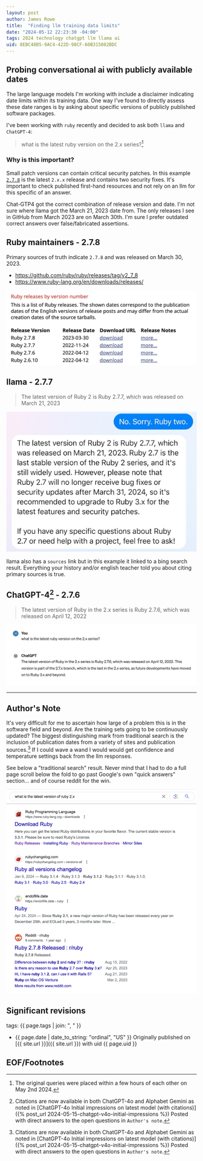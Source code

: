 ```yaml
---
layout: post
author: James Rowe
title:  "Finding llm training data limits"
date: "2024-05-12 22:23:30 -04:00"
tags: 2024 technology chatgpt llm llama ai
uid: 8EBC48B5-9AC4-422D-98CF-60B315082BDC
---
```


## Probing conversational ai with publicly available dates

The large language models I'm working with include a disclaimer indicating date limits within its training data. One way I've found to directly assess these date ranges is by asking about specific versions of publicly published software packages.

I've been working with `ruby` recently and decided to ask both `llama` and `ChatGPT-4`:

> what is the latest ruby version on the 2.x series?[^1]

### Why is this important?

Small patch versions can contain critical security patches. In this example [`2.7.8`](https://www.ruby-lang.org/en/news/2023/03/30/ruby-2-7-8-released/) is the latest `2.x.x` release and contains two security fixes. It's important to check published first-hand resources and not rely on an llm for this specific of an answer.

Chat-GTP4 got the correct combination of release version and date. I'm not sure where llama got the March 21, 2023 date from. The only releases I see in GitHub from March 2023 are on March 30th. I'm sure I prefer outdated correct answers over false/fabricated assertions.

## Ruby maintainers - 2.7.8

Primary sources of truth indicate `2.7.8` and was released on March 30, 2023.

* https://github.com/ruby/ruby/releases/tag/v2_7_8
* https://www.ruby-lang.org/en/downloads/releases/

<a href="https://www.ruby-lang.org/en/downloads/releases/"><img src="/assets/posts-images/ruby-releases-by-date-truncated.png" alt="meta llama ruby 2 version" class="center-img img-stylish"/></a>

## llama - 2.7.7

> The latest version of Ruby 2 is Ruby 2.7.7, which was released on March 21, 2023

<img src="/assets/posts-images/meta-ai-ruby-2-version.jpg" alt="meta llama ruby 2 version" class="center-img img-stylish"/>

llama also has a `sources` link but in this example it linked to a bing search result. Everything your history and/or english teacher told you about citing primary sources is true.

## ChatGPT-4[^3] - 2.7.6

> The latest version of Ruby in the 2.x series is Ruby 2.7.6, which was released on April 12, 2022

<img src="/assets/posts-images/chatgpt4-ruby-2version.png" alt="chatgpt-4 ruby 2 version" class="center-img img-stylish"/>

---

## Author's Note

It's very difficult for me to ascertain how large of a problem this is in the software field and beyond. Are the training sets going to be continuously updated? The biggest distinguishing mark from traditional search is the inclusion of publication dates from a variety of sites and publication sources.[^3] If I could wave a wand I would would get confidence and temperature settings back from the llm responses.

See below a "traditional search" result. Never mind that I had to do a full page scroll below the fold to go past Google's own "quick answers" section... and of course reddit for the win.

<img src="/assets/posts-images/traditional-google-search-ruby-2.png" alt="google search ruby 2 version" class="center-img img-stylish"/>

## Significant revisions

tags: {{ page.tags | join: ", " }} <!-- todo move this somewhere -->

- {{ page.date | date_to_string: "ordinal", "US" }} Originally published on [{{ site.url }}]({{ site.url }}) with uid {{ page.uid }}

## EOF/Footnotes

[^1]: The original queries were placed within a few hours of each other on May 2nd 2024.
[^2]: I manually modified the screenshot from [ruby-lang releases](https://www.ruby-lang.org/en/downloads/releases/) page to focus on the named versions in this post.
[^3]: Citations are now available in both ChatGPT-4o and Alphabet Gemini as noted in [ChatGPT-4o Initial impressions on latest model (with citations)]({% post_url 2024-05-15-chatgpt-v4o-initial-impressions %}) Posted with direct answers to the open questions in `Author's note`.